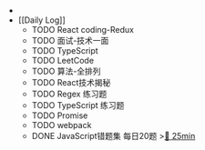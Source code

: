-
- [[Daily Log]]
	- TODO React coding-Redux
	- TODO 面试-技术一面
	- TODO TypeScript
	- TODO LeetCode
	- TODO 算法-全排列
	- TODO React技术揭秘
	- TODO Regex 练习题
	- TODO TypeScript 练习题
	- TODO Promise
	- TODO webpack
	- DONE JavaScript错题集 每日20题 >[🍅 25min](#agenda-pomo://?t=f-1688442219448-1500)